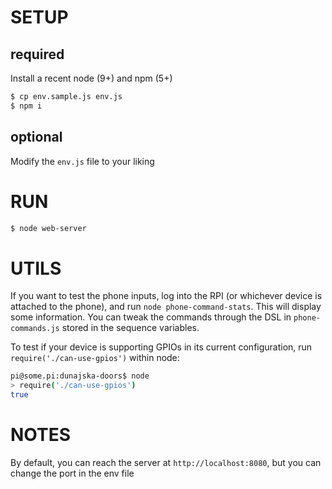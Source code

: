 # SETUP

## required
Install a recent node (9+) and npm (5+)

```bash
$ cp env.sample.js env.js
$ npm i
```

## optional
Modify the `env.js` file to your liking

# RUN
```bash
$ node web-server
```

# UTILS
If you want to test the phone inputs, log into the RPI (or whichever device is attached to the phone), and run `node phone-command-stats`. This will display some information. You can tweak the commands through the DSL in `phone-commands.js` stored in the sequence variables.

To test if your device is supporting GPIOs in its current configuration, run `require('./can-use-gpios')` within node:

```bash
pi@some.pi:dunajska-doors$ node
> require('./can-use-gpios')
true
```

# NOTES
By default, you can reach the server at `http://localhost:8080`, but you can change the port in the env file

